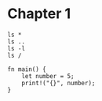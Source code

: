 # Chapter 1
```bash,ocirun,editable
ls *
ls ..
ls -l
ls /
```

```rust,editable
fn main() {
    let number = 5;
    print!("{}", number);
}
```